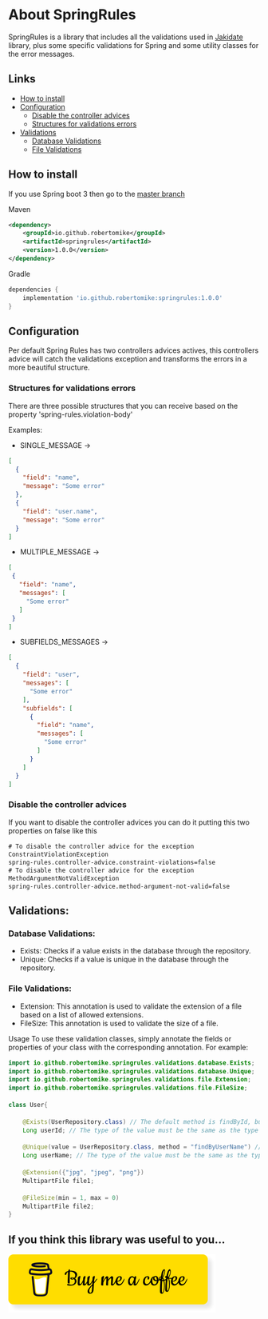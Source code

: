 # About SpringRules

SpringRules is a library that includes all the validations used in [Jakidate](../) library, plus some specific validations for Spring and some utility classes for the error messages.

## Links
- [How to install](#how-to-install)
- [Configuration](#configuration)
  -  [Disable the controller advices](#disable-the-controller-advices)
  -  [Structures for validations errors](#structures-for-validations-errors)
- [Validations](#validations)
  - [Database Validations](#database-validations)
  - [File Validations](#file-validations)

## How to install

If you use Spring boot 3 then go to the [master branch](../../master/SpringRules)

Maven
```xml
<dependency>
    <groupId>io.github.robertomike</groupId>
    <artifactId>springrules</artifactId>
    <version>1.0.0</version>
</dependency>
```
Gradle
```gradle
dependencies {
    implementation 'io.github.robertomike:springrules:1.0.0'
}
```

## Configuration
Per default Spring Rules has two controllers advices actives, this controllers advice will catch the 
validations exception and transforms the errors in a more beautiful structure.

### Structures for validations errors
There are three possible structures that you can receive based on the property 'spring-rules.violation-body'

Examples:

- SINGLE_MESSAGE -> 
```json 
[
  {
    "field": "name",
    "message": "Some error"
  },
  {
    "field": "user.name",
    "message": "Some error"
  }
] 
```
- MULTIPLE_MESSAGE -> 
 ```json 
[
  {
    "field": "name",
    "messages": [
      "Some error"
    ]
  }
] 
```
- SUBFIELDS_MESSAGES -> 
```json 
[
  {
    "field": "user",
    "messages": [
      "Some error"
    ],
    "subfields": [
      {
        "field": "name",
        "messages": [
          "Some error"
        ]
      }
    ]
  }
] 
```

### Disable the controller advices
If you want to disable the controller advices you can do it putting this two properties on false like this
```properties
# To disable the controller advice for the exception ConstraintViolationException
spring-rules.controller-advice.constraint-violations=false
# To disable the controller advice for the exception MethodArgumentNotValidException
spring-rules.controller-advice.method-argument-not-valid=false
```


## Validations:

### Database Validations:
- Exists: Checks if a value exists in the database through the repository.
- Unique: Checks if a value is unique in the database through the repository.

### File Validations:
- Extension: This annotation is used to validate the extension of a file based on a list of allowed extensions.
- FileSize: This annotation is used to validate the size of a file.

Usage
To use these validation classes, simply annotate the fields or properties of your class with the corresponding annotation. For example:

```java
import io.github.robertomike.springrules.validations.database.Exists;
import io.github.robertomike.springrules.validations.database.Unique;
import io.github.robertomike.springrules.validations.file.Extension;
import io.github.robertomike.springrules.validations.file.FileSize;

class User{

    @Exists(UserRepository.class) // The default method is findById, but it can be changed.
    Long userId; // The type of the value must be the same as the type of the field used in the query.

    @Unique(value = UserRepository.class, method = "findByUserName") // The default method is findById, but it can be changed.
    Long userName; // The type of the value must be the same as the type of the field used in the query.

    @Extension({"jpg", "jpeg", "png"})
    MultipartFile file1;

    @FileSize(min = 1, max = 0)
    MultipartFile file2;
}
```

## If you think this library was useful to you...

[![coffee](../buy-me-coffee.png)](https://www.buymeacoffee.com/robertomike)